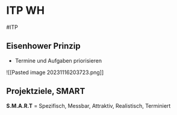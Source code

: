 # ITP WH
#ITP 

## Eisenhower Prinzip
- Termine und Aufgaben priorisieren

![[Pasted image 20231116203723.png]]

## Projektziele, SMART

**S.M.A.R.T** = Spezifisch, Messbar, Attraktiv, Realistisch, Terminiert
